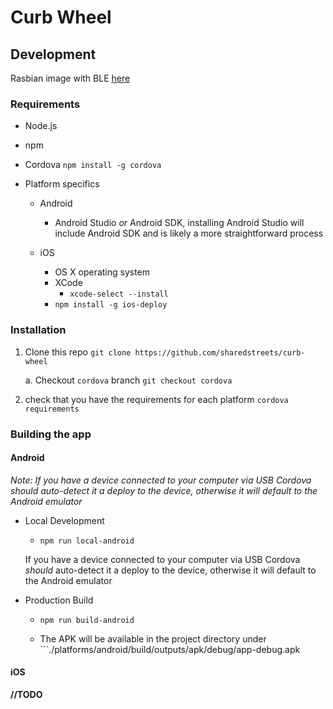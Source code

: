 # Curb Wheel



## Development

Rasbian image with BLE [here](https://curblr-www.s3.amazonaws.com/wheel/images/curbwheel_image_bleno_r1.img.gz)

### Requirements

* Node.js
* npm
* Cordova ```npm install -g cordova```
* Platform specifics

    * Android

        * Android Studio _or_ Android SDK, installing Android Studio will include Android SDK and is likely a more straightforward process

    * iOS

        * OS X operating system
        * XCode 
            * ```xcode-select --install ```
        * ```npm install -g ios-deploy```


### Installation


1. Clone this repo ```git clone https://github.com/sharedstreets/curb-wheel```

    a. Checkout ```cordova``` branch ```git checkout cordova```

2. check that you have the requirements for each platform ```cordova requirements```


### Building the app

#### Android

_Note: If you have a device connected to your computer via USB Cordova _should_ auto-detect it a deploy to the device, otherwise it will default to the Android emulator_

* Local Development

    * ```npm run local-android```

    If you have a device connected to your computer via USB Cordova _should_ auto-detect it a deploy to the device, otherwise it will default to the Android emulator

* Production Build

    * ```npm run build-android```

    * The APK will be available in the project directory under ```./platforms/android/build/outputs/apk/debug/app-debug.apk


#### iOS

__//TODO__

